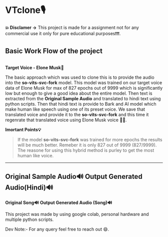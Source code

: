# **VTclone🎙**

**💥 Disclamer ->** This project is made for a assignment  not for any commercial use it only for pure educational purposes❗❗❗.

## **Basic Work Flow of the project** 

<a href="#"><img width="100%" height="./mda/Screenshot_1.png" height="175px"/></a>

**Target Voice - Elone Musk🎤**


The basic approach which was used to clone this is to provide the audio into the **so-vits-svc-fork** model. This model was trained on our target voice data of Elone Musk for max of 827 epochs out of 9999 which is significantly low but enough to give a good idea about the entire model. Then text is extracted from the  **Original Sample Audio** and translated to hindi text using python scripts. Then that hindi text is provide to Bark and AI model which make human like speech using one of its preset voice. We save that translated voice and provide it to the **so-vits-svc-fork** and this time it regenrate that translated voice using Elone Musk voice 🎉🎉.





**Imortant Points💡**

> If the model **so-vits-svc-fork**  was trained for more epochs the results will be much better. Remeber it is only 827 out of 9999 (827/9999).
> The reasone for using this hybrid method is purley to get the most human like voice. 

------------------------------------
**Original Sample Audio🔊**
**Output Generated Audio(Hindi)🔊**
-------------------------------------
**Original Song🔊**
**Output Generated Audio (Song)🔊**


This project was made by using google colab, personal hardware and multiple python scripts.

Dev Note:- For any query feel free to reach out 😄.
